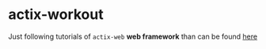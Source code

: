 # actix-workout

Just following tutorials of `actix-web` **web framework** than can be found [here](https://actix.rs/docs/getting-started/)
